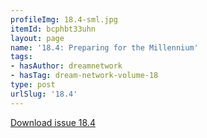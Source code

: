```yaml
---
profileImg: 18.4-sml.jpg
itemId: bcphbt33uhn
layout: page
name: '18.4: Preparing for the Millennium'
tags:
- hasAuthor: dreamnetwork
- hasTag: dream-network-volume-18
type: post
urlSlug: '18.4'
---
```

<a href="../files/pdfs/Volume_18/18.4-Dream-Network-Vol-18-No-4.pdf" download="">Download issue 18.4</a>